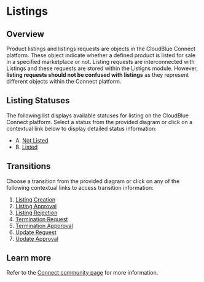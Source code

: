 # Listings
## Overview
Product listings and listings requests are objects in the CloudBlue Connect platform. These object indicate whether a defined product is listed for sale in a specified marketplace or not. Listing requests are interconnected with Listings and these requests are stored within the Listigns module. However, **listing requests should not be confused with listings** as they represent different objects within the Connect platform. 
## Listing Statuses
The following list displays available statuses for listing on the CloudBlue Connect platform. Select a status from the provided diagram or click on a contextual link below to display detailed status information:

* A.  [Not Listed](s-a-notlisted.html)
* B.  [Listed](s-b-listed.html)

## Transitions
Choose a transition from the provided diagram or click on any of the following contextual links to access transition information:

1. [Listing Creation](t-1-new-notlisted.html)
2. [Listing Approval](t-2-notlisted-listed.html)
3. [Listing Rejection](t-3-notlisted.html)
4. [Termination Request](t-4-termination-request.html)
5. [Termination Apporoval](t-5-listing-termination.html)
6. [Update Request](t-6-update-request.html)
7. [Update Approval](t-7-listing-update.html)
## Learn more
Refer to the [Connect community page](https://connect.cloudblue.com/community/modules/listings/) for more information.
